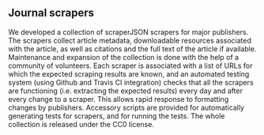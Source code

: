 ## Journal scrapers

We developed a collection of scraperJSON scrapers for major publishers. The scrapers collect article metadata, downloadable resources associated with the article, as well as citations and the full text of the article if available. Maintenance and expansion of the collection is done with the help of a community of volunteers. Each scraper is associated with a list of URLs for which the expected scraping results are known, and an automated testing system (using Github and Travis CI integration) checks that all the scrapers are functioning (i.e. extracting the expected results) every day and after every change to a scraper. This allows rapid response to formatting changes by publishers. Accessory scripts are provided for automatically generating tests for scrapers, and for running the tests. The whole collection is released under the CC0 license.